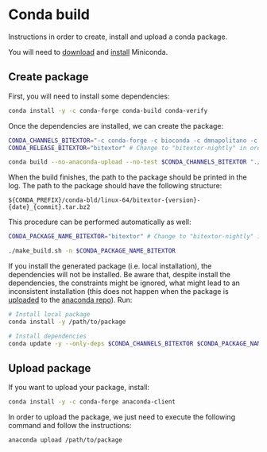 # Conda build

Instructions in order to create, install and upload a conda package.

You will need to [download](https://docs.conda.io/en/latest/miniconda.html) and [install](https://conda.io/projects/conda/en/latest/user-guide/install/index.html) Miniconda.

## Create package

First, you will need to install some dependencies:

```bash
conda install -y -c conda-forge conda-build conda-verify
```

Once the dependencies are installed, we can create the package:

```bash
CONDA_CHANNELS_BITEXTOR="-c conda-forge -c bioconda -c dmnapolitano -c esarrias"
CONDA_RELEASE_BITEXTOR="bitextor" # Change to "bitextor-nightly" in order to build nightly version

conda build --no-anaconda-upload --no-test $CONDA_CHANNELS_BITEXTOR "./conda_build/$CONDA_RELEASE_BITEXTOR"
```

When the build finishes, the path to the package should be printed in the log. The path to the package should have the following structure:

```
${CONDA_PREFIX}/conda-bld/linux-64/bitextor-{version}-{date}_{commit}.tar.bz2
```

This procedure can be performed automatically as well:

```bash
CONDA_PACKAGE_NAME_BITEXTOR="bitextor" # Change to "bitextor-nightly" if you built the nightly version

./make_build.sh -n $CONDA_PACKAGE_NAME_BITEXTOR
```

If you install the generated package (i.e. local installation), the dependencies will not be installed. Be aware that, despite install the dependencies, the constraints might be ignored, what might lead to an inconsistent installation (this does not happen when the package is [uploaded](#upload-package) to the [anaconda repo](https://anaconda.org/anaconda/repo)). Run:

```bash
# Install local package
conda install -y /path/to/package

# Install dependencies
conda update -y --only-deps $CONDA_CHANNELS_BITEXTOR $CONDA_PACKAGE_NAME_BITEXTOR
```

## Upload package

If you want to upload your package, install:

```bash
conda install -y -c conda-forge anaconda-client
```

In order to upload the package, we just need to execute the following command and follow the instructions:

```bash
anaconda upload /path/to/package
```

